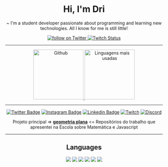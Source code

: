 <h1 align="center"> Hi, I'm Dri </h1>

<p align="center">
~ I'm a student developer passionate about programming and learning new technologies. All I know for me is still little!
</p>

<div align="center">
    <a href="https://twitter.com/intent/follow?screen_name=drizxnn">
        <img src="https://img.shields.io/twitter/follow/drizxnn?style=social&logo=twitter"
        alt="follow on Twitter">
    </a>
    <a href="https://www.twitch.tv/rwdrigs">
    <img alt="Twitch Status" src="https://img.shields.io/twitch/status/rwdrigs?style=social">
    </a>
</div>

----

<div align="center">
    <a href="https://github.com/lucrodrigues">
        <img height="160em" src="https://github-readme-stats.vercel.app/api?username=lucrodrigues&&show_icons=true&line_height=27&count_private=true&theme=midnight-purple"
        alt="Github">
    </a>
     <a href="https://github.com/lucrodrigues">
        <img height="160em" src="https://github-readme-stats.vercel.app/api/top-langs/?username=lucrodrigues&hide=html&layout=compact&&show_icons=true&line_height=27&theme=midnight-purple"
        alt="Linguagens mais usadas">
    </a>
</div>

----

<div align="center">

[![Twitter Badge](https://img.shields.io/badge/Twitter-1DA1F2?style=for-the-badge&logo=twitter&logoColor=white)](https://twitter.com/drizxnn)
[![Instagram Badge](https://img.shields.io/badge/Instagram-E4405F?style=for-the-badge&logo=instagram&logoColor=white)](https://www.instagram.com/haterdelol/)
[![Linkedin Badge](https://img.shields.io/badge/LinkedIn-0077B5?style=for-the-badge&logo=linkedin&logoColor=white)](https://www.linkedin.com/in/lucaselielrodrigues/)
[![Twitch](https://img.shields.io/badge/Twitter-1DA1F2?style=for-the-badge&logo=twitter&logoColor=white)](https://www.twitch.tv/drizxnn)
[![Discord](https://img.shields.io/badge/Discord-5865F2?style=for-the-badge&logo=discord&logoColor=white)](https://discord.gg/5qDg5psfkR)
    
 </div>
 
 <div align="center">

 Projeto principal => [**geometria plana**](https://github.com/lucrodrigues/Geometria-Plana) <= Repositórios do trabalho que apresentei na Escola sobre Matemática e Javascript
    
</div>
 
----
 
<div align="center">
 
 <h2>Languages</h2>
  <img src="https://img.shields.io/badge/JavaScript-F7DF1E?style=for-the-badge&logo=javascript&logoColor=black"></img>
  <img src="https://img.shields.io/badge/HTML5-E34F26?style=for-the-badge&logo=html5&logoColor=white"></img>
  <img src="https://img.shields.io/badge/CSS3-1572B6?style=for-the-badge&logo=css3&logoColor=white"></img>
  <img src="https://img.shields.io/badge/Node.js-43853D?style=for-the-badge&logo=node.js&logoColor=white"></img>
  <img src="https://img.shields.io/badge/React-20232A?style=for-the-badge&logo=react&logoColor=61DAFB"></img>
  <img src="https://img.shields.io/badge/Bootstrap-563D7C?style=for-the-badge&logo=bootstrap&logoColor=white"></img>
</div>
